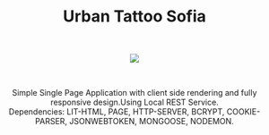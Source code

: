 <h1 align="center">Urban Tattoo Sofia</h1>
<br>
<p align="center">
  <img align="center" src="https://github.com/viktor0110/urban/blob/master/site-review/urban-site-review.gif" />
</p>
<br>
<p align="center">
Simple Single Page Application with client side rendering and fully responsive design.Using Local REST Service. 
<br>
Dependencies: LIT-HTML, PAGE, HTTP-SERVER, BCRYPT, COOKIE-PARSER, JSONWEBTOKEN, MONGOOSE, NODEMON.
</p>
